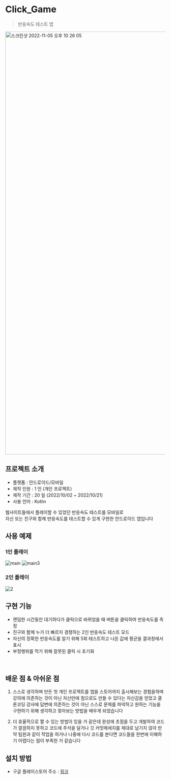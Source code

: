 # Click_Game
> 반응속도 테스트 앱
<img width="1330" alt="스크린샷 2022-11-05 오후 10 26 05" src="https://user-images.githubusercontent.com/102157871/200122241-9a1bae2d-12e4-4a55-a036-e48723ce05aa.png">


## 프로젝트 소개

- 플랫폼 : 안드로이드/모바일
- 제작 인원 : 1 인 (개인 프로젝트)
- 제작 기간 : 20 일 (2022/10/02 ~ 2022/10/21)
- 사용 언어 : Kotlin

웹사이트들에서 플레이할 수 있었던 반응속도 테스트를 모바일로 <br>
자신 또는 친구와 함께 반응속도를 테스트할 수 있게 구현한 안드로이드 앱입니다

## 사용 예제

### 1인 플레이
![main](https://user-images.githubusercontent.com/102157871/200124245-fe108f01-01ca-4324-a7b7-a69ecf648465.gif)
![main3](https://user-images.githubusercontent.com/102157871/200124248-8ca2860c-b81e-4b61-9ac3-3e82d08667b5.gif)
### 2인 플레이
![2](https://user-images.githubusercontent.com/102157871/200124293-220de4ca-019b-4450-ad17-19cccc9048ca.gif)

## 구현 기능

- 랜덤한 시간동안 대기하다가 클릭으로 바뀌었을 때 버튼을 클릭하여 반응속도를 측정
- 친구와 함께 누가 더 빠르지 경쟁하는 2인 반응속도 테스트 모드
- 자신의 정확한 반응속도를 알기 위해 5회 테스트하고 나온 값에 평균을 결과창에서 표시
- 부정행위를 막기 위해 잘못된 클릭 시 초기화

<br>

## 배운 점 & 아쉬운 점

1. 스스로 생각하며 만든 첫 개인 프로젝트를 앱을 스토어까지 출시해보는 경험을하며 강의에 의존하는 것이 아닌 자신만에 힘으로도 만들 수 있다는 
자신감을 얻었고 클론코딩 강사에 답변에 의존하는 것이 아닌 스스로 문제를 파악하고 원하는 기능을 구현하기 위해 생각하고 찾아보는 방법을 배우게 되었습니다

1. 더 효율적으로 짤 수 있는 방법이 있을 거 같은데 완성에 초점을 두고 개발하여 코드가 깔끔하지 못하고 코드에 
주석을 달거나 깃 커밋메세지를 제대로 남기지 않아 만약 팀원과 같이 작업을 하거나 나중에 다시 코드를 본다면 코드들을 한번에 이해하기 어렵다는 점이 부족한 거 같습니다

## 설치 방법

- 구글 플레이스토어 주소 : [링크](https://play.google.com/store/apps/details?id=com.speedtest.clickgame)
